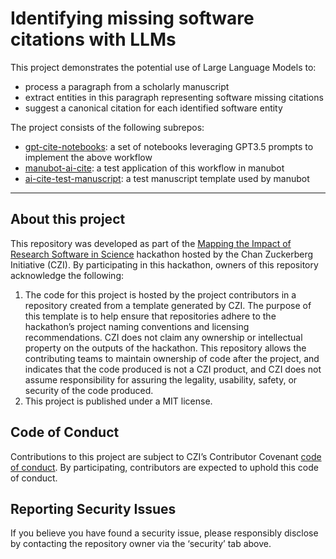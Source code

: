 # Identifying missing software citations with LLMs

This project demonstrates the potential use of Large Language Models to: 
- process a paragraph from a scholarly manuscript
- extract entities in this paragraph representing software missing citations
- suggest a canonical citation for each identified software entity 

The project consists of the following subrepos:
- [gpt-cite-notebooks](https://github.com/chpdm/gpt-cite-notebooks): a set of notebooks leveraging GPT3.5 prompts to implement the above workflow
- [manubot-ai-cite](https://github.com/cgreene/manubot-ai-cite): a test application of this workflow in manubot
- [ai-cite-test-manuscript](https://github.com/chpdm/ai-cite-test-manuscript): a test manuscript template used by manubot


***

## About this project

This repository was developed as part of the [Mapping the Impact of Research Software in Science](https://github.com/chanzuckerberg/software-impact-hackathon-2023) hackathon hosted by the Chan Zuckerberg Initiative (CZI). By participating in this hackathon, owners of this repository acknowledge the following:
1. The code for this project is hosted by the project contributors in a repository created from a template generated by CZI. The purpose of this template is to help ensure that repositories adhere to the hackathon’s project naming conventions and licensing recommendations.  CZI does not claim any ownership or intellectual property on the outputs of the hackathon. This repository allows the contributing teams to maintain ownership of code after the project, and indicates that the code produced is not a CZI product, and CZI does not assume responsibility for assuring the legality, usability, safety, or security of the code produced.
2. This project is published under a MIT license.

## Code of Conduct

Contributions to this project are subject to CZI’s Contributor Covenant [code of conduct](https://github.com/chanzuckerberg/.github/blob/master/CODE_OF_CONDUCT.md). By participating, contributors are expected to uphold this code of conduct. 

## Reporting Security Issues

If you believe you have found a security issue, please responsibly disclose by contacting the repository owner via the ‘security’ tab above.
